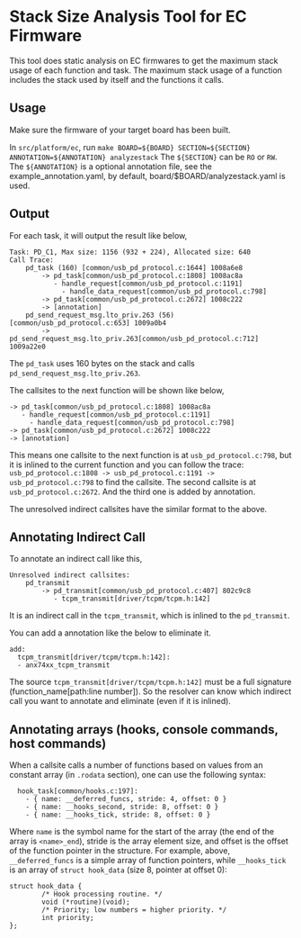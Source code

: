 # Stack Size Analysis Tool for EC Firmware

This tool does static analysis on EC firmwares to get the maximum stack usage of
each function and task. The maximum stack usage of a function includes the stack
used by itself and the functions it calls.

## Usage

Make sure the firmware of your target board has been built.

In `src/platform/ec`, run `make BOARD=${BOARD} SECTION=${SECTION}
ANNOTATION=${ANNOTATION} analyzestack` The `${SECTION}` can be `RO` or `RW`. The
`${ANNOTATION}` is a optional annotation file, see the example_annotation.yaml,
by default, board/$BOARD/analyzestack.yaml is used.

## Output

For each task, it will output the result like below,

```
Task: PD_C1, Max size: 1156 (932 + 224), Allocated size: 640
Call Trace:
    pd_task (160) [common/usb_pd_protocol.c:1644] 1008a6e8
        -> pd_task[common/usb_pd_protocol.c:1808] 1008ac8a
           - handle_request[common/usb_pd_protocol.c:1191]
             - handle_data_request[common/usb_pd_protocol.c:798]
        -> pd_task[common/usb_pd_protocol.c:2672] 1008c222
        -> [annotation]
    pd_send_request_msg.lto_priv.263 (56) [common/usb_pd_protocol.c:653] 1009a0b4
        -> pd_send_request_msg.lto_priv.263[common/usb_pd_protocol.c:712] 1009a22e0
```

The `pd_task` uses 160 bytes on the stack and calls
`pd_send_request_msg.lto_priv.263`.

The callsites to the next function will be shown like below,

```
-> pd_task[common/usb_pd_protocol.c:1808] 1008ac8a
   - handle_request[common/usb_pd_protocol.c:1191]
     - handle_data_request[common/usb_pd_protocol.c:798]
-> pd_task[common/usb_pd_protocol.c:2672] 1008c222
-> [annotation]
```

This means one callsite to the next function is at `usb_pd_protocol.c:798`, but
it is inlined to the current function and you can follow the trace:
`usb_pd_protocol.c:1808 -> usb_pd_protocol.c:1191 -> usb_pd_protocol.c:798` to
find the callsite. The second callsite is at `usb_pd_protocol.c:2672`. And the
third one is added by annotation.

The unresolved indirect callsites have the similar format to the above.

## Annotating Indirect Call

To annotate an indirect call like this,

```
Unresolved indirect callsites:
    pd_transmit
        -> pd_transmit[common/usb_pd_protocol.c:407] 802c9c8
           - tcpm_transmit[driver/tcpm/tcpm.h:142]
```

It is an indirect call in the `tcpm_transmit`, which is inlined to the
`pd_transmit`.

You can add a annotation like the below to eliminate it.

```
add:
  tcpm_transmit[driver/tcpm/tcpm.h:142]:
  - anx74xx_tcpm_transmit
```

The source `tcpm_transmit[driver/tcpm/tcpm.h:142]` must be a full signature
(function_name[path:line number]). So the resolver can know which indirect call
you want to annotate and eliminate (even if it is inlined).

## Annotating arrays (hooks, console commands, host commands)

When a callsite calls a number of functions based on values from an constant
array (in `.rodata` section), one can use the following syntax:

```
  hook_task[common/hooks.c:197]:
    - { name: __deferred_funcs, stride: 4, offset: 0 }
    - { name: __hooks_second, stride: 8, offset: 0 }
    - { name: __hooks_tick, stride: 8, offset: 0 }
```

Where `name` is the symbol name for the start of the array (the end of the array
is `<name>_end`), stride is the array element size, and offset is the offset of
the function pointer in the structure. For example, above, `__deferred_funcs` is
a simple array of function pointers, while `__hooks_tick` is an array of `struct
hook_data` (size 8, pointer at offset 0):

```
struct hook_data {
        /* Hook processing routine. */
        void (*routine)(void);
        /* Priority; low numbers = higher priority. */
        int priority;
};
```
